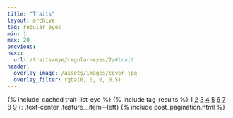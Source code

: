```yaml
---
title: "Traits"
layout: archive
tag: regular eyes
min: 1
max: 20
previous:
next:
  url: /traits/eye/regular-eyes/2/#trait
header:
  overlay_image: /assets/images/cover.jpg
  overlay_filter: rgba(0, 0, 0, 0.5)
---
```

{% include_cached trait-list-eye %}
{% include tag-results %}
1 [2](/traits/eye/regular-eyes/2/#trait) [3](/traits/eye/regular-eyes/3/#trait) [4](/traits/eye/regular-eyes/4/#trait) [5](/traits/eye/regular-eyes/5/#trait) [6](/traits/eye/regular-eyes/6/#trait) [7](/traits/eye/regular-eyes/7/#trait) [8](/traits/eye/regular-eyes/8/#trait) [9](/traits/eye/regular-eyes/9/#trait) 
{: .text-center .feature__item--left}
{% include post_pagination.html %}
